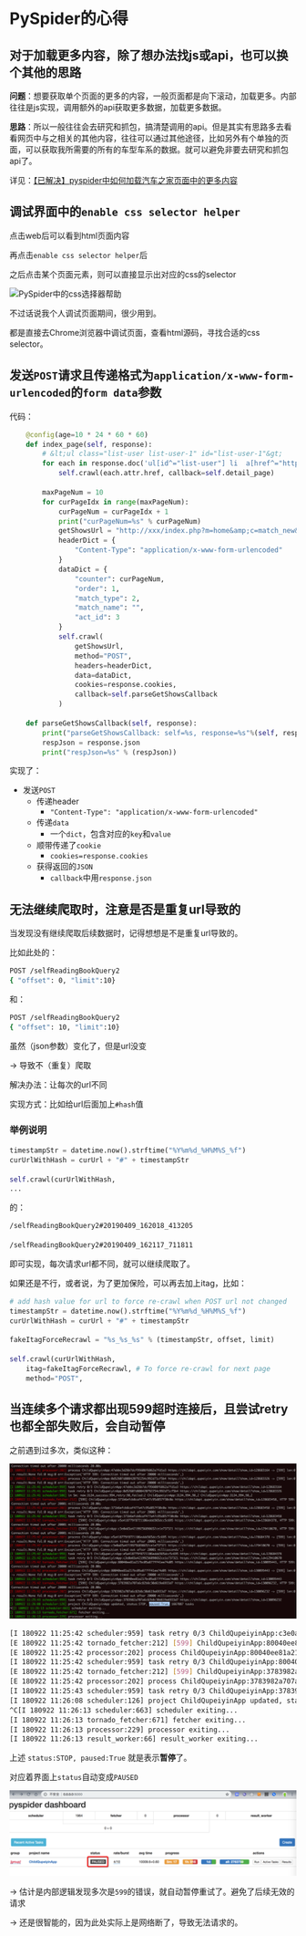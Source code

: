 # PySpider的心得

## 对于加载更多内容，除了想办法找js或api，也可以换个其他的思路

**问题**：想要获取单个页面的更多的内容，一般页面都是向下滚动，加载更多。内部往往是js实现，调用额外的api获取更多数据，加载更多数据。

**思路**：所以一般往往会去研究和抓包，搞清楚调用的api。但是其实有思路多去看看网页中与之相关的其他内容，往往可以通过其他途径，比如另外有个单独的页面，可以获取我所需要的所有的车型车系的数据。就可以避免非要去研究和抓包api了。

详见：[【已解决】pyspider中如何加载汽车之家页面中的更多内容](http://www.crifan.com/pyspider_how_load_more_content_data_from_current_page)

## 调试界面中的`enable css selector helper`

点击web后可以看到html页面内容

再点击`enable css selector helper`后

之后点击某个页面元素，则可以直接显示出对应的css的selector

![PySpider中的css选择器帮助](../../assets/img/pyspider_css_selector_help.png)

不过话说我个人调试页面期间，很少用到。

都是直接去Chrome浏览器中调试页面，查看html源码，寻找合适的css selector。

## 发送`POST`请求且传递格式为`application/x-www-form-urlencoded`的`form data`参数

代码：

```python
    @config(age=10 * 24 * 60 * 60)
    def index_page(self, response):
        # &lt;ul class="list-user list-user-1" id="list-user-1"&gt;
        for each in response.doc('ul[id^="list-user"] li  a[href^="http"]').items():
            self.crawl(each.attr.href, callback=self.detail_page)

        maxPageNum = 10
        for curPageIdx in range(maxPageNum):
            curPageNum = curPageIdx + 1
            print("curPageNum=%s" % curPageNum)
            getShowsUrl = "http://xxx/index.php?m=home&amp;c=match_new&amp;a=get_shows"
            headerDict = {
                "Content-Type": "application/x-www-form-urlencoded"
            }
            dataDict = {
                "counter": curPageNum,
                "order": 1,
                "match_type": 2,
                "match_name": "",
                "act_id": 3
            }
            self.crawl(
                getShowsUrl,
                method="POST",
                headers=headerDict,
                data=dataDict,
                cookies=response.cookies,
                callback=self.parseGetShowsCallback
            )

    def parseGetShowsCallback(self, response):
        print("parseGetShowsCallback: self=%s, response=%s"%(self, response))
        respJson = response.json
        print("respJson=%s" % (respJson))
```

实现了：

* 发送`POST`
  * 传递header
    * `"Content-Type": "application/x-www-form-urlencoded"`
  * 传递`data`
    * 一个`dict`，包含对应的`key`和`value`
  * 顺带传递了`cookie`
    * `cookies=response.cookies`
  * 获得返回的`JSON`
    * `callback`中用`response.json`

## 无法继续爬取时，注意是否是重复url导致的

当发现没有继续爬取后续数据时，记得想想是不是重复url导致的。

比如此处的：

```bash
POST /selfReadingBookQuery2
{ "offset": 0, "limit":10}
```

和：

```bash
POST /selfReadingBookQuery2
{ "offset": 10, "limit":10}
```

虽然（json参数）变化了，但是url没变

-> 导致不（重复）爬取

解决办法：让每次的url不同

实现方式：比如给url后面加上`#hash`值

### 举例说明

```python
timestampStr = datetime.now().strftime("%Y%m%d_%H%M%S_%f")
curUrlWithHash = curUrl + "#" + timestampStr

self.crawl(curUrlWithHash,
...
```

的：

```bash
/selfReadingBookQuery2#20190409_162018_413205

/selfReadingBookQuery2#20190409_162117_711811
```

即可实现，每次请求url都不同，就可以继续爬取了。

如果还是不行，或者说，为了更加保险，可以再去加上itag，比如：

```python
# add hash value for url to force re-crawl when POST url not changed
timestampStr = datetime.now().strftime("%Y%m%d_%H%M%S_%f")
curUrlWithHash = curUrl + "#" + timestampStr

fakeItagForceRecrawl = "%s_%s_%s" % (timestampStr, offset, limit)

self.crawl(curUrlWithHash,
    itag=fakeItagForceRecrawl, # To force re-crawl for next page
    method="POST",
```

## 当连续多个请求都出现599超时连接后，且尝试retry也都全部失败后，会自动暂停

之前遇到过多次，类似这种：

![pyspider_many_599_paused](../../assets/img/pyspider_many_599_paused.png)

```bash
[I 180922 11:25:42 scheduler:959] task retry 0/3 ChildQupeiyinApp:c3e0a65a42199256898652ce1e737321 https://childapi.qupeiyin.com/show/detail?show_id=129410670
[E 180922 11:25:42 tornado_fetcher:212] [599] ChildQupeiyinApp:80040ee81a217bc05a877ff41ee74d05 https://childapi.qupeiyin.com/show/detail?show_id=130095443, HTTP 599: Connection timed out after 20000 milliseconds 20.00s
[E 180922 11:25:42 processor:202] process ChildQupeiyinApp:80040ee81a217bc05a877ff41ee74d05 https://childapi.qupeiyin.com/show/detail?show_id=130095443 -> [599] len:0 -> result:None fol:0 msg:0 err:Exception('HTTP 599: Connection timed out after 20000 milliseconds',)
[I 180922 11:25:42 scheduler:959] task retry 0/3 ChildQupeiyinApp:80040ee81a217bc05a877ff41ee74d05 https://childapi.qupeiyin.com/show/detail?show_id=130095443
[E 180922 11:25:42 tornado_fetcher:212] [599] ChildQupeiyinApp:3783982a707a6c82b8c30d619a6933d7 https://childapi.qupeiyin.com/show/detail?show_id=130096232, HTTP 599: Connection timed out after 20000 milliseconds 20.00s
[E 180922 11:25:42 processor:202] process ChildQupeiyinApp:3783982a707a6c82b8c30d619a6933d7 https://childapi.qupeiyin.com/show/detail?show_id=130096232 -> [599] len:0 -> result:None fol:0 msg:0 err:Exception('HTTP 599: Connection timed out after 20000 milliseconds',)
[I 180922 11:25:43 scheduler:959] task retry 0/3 ChildQupeiyinApp:3783982a707a6c82b8c30d619a6933d7 https://childapi.qupeiyin.com/show/detail?show_id=130096232
[I 180922 11:26:08 scheduler:126] project ChildQupeiyinApp updated, status:STOP, paused:True, 1667087 tasks
^C[I 180922 11:26:13 scheduler:663] scheduler exiting...
[I 180922 11:26:13 tornado_fetcher:671] fetcher exiting...
[I 180922 11:26:13 processor:229] processor exiting...
[I 180922 11:26:13 result_worker:66] result_worker exiting...
```

上述 `status:STOP, paused:True` 就是表示**暂停**了。

对应着界面上`status`自动变成`PAUSED`

![pyspider_webui_paused](../../assets/img/pyspider_webui_paused.png)

-> 估计是内部逻辑发现多次是`599`的错误，就自动暂停重试了。避免了后续无效的请求

-> 还是很智能的，因为此处实际上是网络断了，导致无法请求的。
